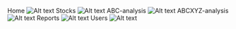 Home
![Alt text](Images/Home"Home")
Stocks
![Alt text](Images/Stocks"Stocks")
ABC-analysis
![Alt text](Images/ABC"ABC-analysis")
ABCXYZ-analysis
![Alt text](Images/ABCXYZ"ABCXYZ-analysis")
Reports
![Alt text](Images/Report"Reports")
Users
![Alt text](Images/User"Users")
